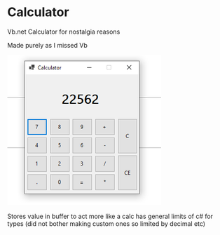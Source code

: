 # Calculator
Vb.net Calculator for nostalgia reasons

Made purely as I missed Vb



![img](https://raw.githubusercontent.com/mkbmain/Calculator/master/Pics/PicOne.PNG)


Stores value in buffer to act more like a calc has general limits of c# for types (did not bother making custom ones so limited by decimal etc)